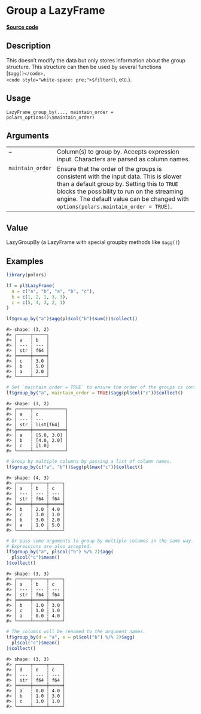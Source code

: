 

# Group a LazyFrame

[**Source code**](https://github.com/pola-rs/r-polars/tree/main/R/lazyframe__lazy.R#L1159)

## Description

This doesn’t modify the data but only stores information about the group
structure. This structure can then be used by several functions
(<code style="white-space: pre;">$agg()</code>,
<code style="white-space: pre;">$filter()</code>, etc.).

## Usage

<pre><code class='language-R'>LazyFrame_group_by(..., maintain_order = polars_options()\$maintain_order)
</code></pre>

## Arguments

<table>
<tr>
<td style="white-space: nowrap; font-family: monospace; vertical-align: top">
<code id="LazyFrame_group_by_:_...">…</code>
</td>
<td>
Column(s) to group by. Accepts expression input. Characters are parsed
as column names.
</td>
</tr>
<tr>
<td style="white-space: nowrap; font-family: monospace; vertical-align: top">
<code id="LazyFrame_group_by_:_maintain_order">maintain_order</code>
</td>
<td>
Ensure that the order of the groups is consistent with the input data.
This is slower than a default group by. Setting this to
<code>TRUE</code> blocks the possibility to run on the streaming engine.
The default value can be changed with
<code>options(polars.maintain_order = TRUE)</code>.
</td>
</tr>
</table>

## Value

LazyGroupBy (a LazyFrame with special groupby methods like
<code style="white-space: pre;">$agg()</code>)

## Examples

``` r
library(polars)

lf = pl$LazyFrame(
  a = c("a", "b", "a", "b", "c"),
  b = c(1, 2, 1, 3, 3),
  c = c(5, 4, 3, 2, 1)
)

lf$group_by("a")$agg(pl$col("b")$sum())$collect()
```

    #> shape: (3, 2)
    #> ┌─────┬─────┐
    #> │ a   ┆ b   │
    #> │ --- ┆ --- │
    #> │ str ┆ f64 │
    #> ╞═════╪═════╡
    #> │ c   ┆ 3.0 │
    #> │ b   ┆ 5.0 │
    #> │ a   ┆ 2.0 │
    #> └─────┴─────┘

``` r
# Set `maintain_order = TRUE` to ensure the order of the groups is consistent with the input.
lf$group_by("a", maintain_order = TRUE)$agg(pl$col("c"))$collect()
```

    #> shape: (3, 2)
    #> ┌─────┬────────────┐
    #> │ a   ┆ c          │
    #> │ --- ┆ ---        │
    #> │ str ┆ list[f64]  │
    #> ╞═════╪════════════╡
    #> │ a   ┆ [5.0, 3.0] │
    #> │ b   ┆ [4.0, 2.0] │
    #> │ c   ┆ [1.0]      │
    #> └─────┴────────────┘

``` r
# Group by multiple columns by passing a list of column names.
lf$group_by(c("a", "b"))$agg(pl$max("c"))$collect()
```

    #> shape: (4, 3)
    #> ┌─────┬─────┬─────┐
    #> │ a   ┆ b   ┆ c   │
    #> │ --- ┆ --- ┆ --- │
    #> │ str ┆ f64 ┆ f64 │
    #> ╞═════╪═════╪═════╡
    #> │ b   ┆ 2.0 ┆ 4.0 │
    #> │ c   ┆ 3.0 ┆ 1.0 │
    #> │ b   ┆ 3.0 ┆ 2.0 │
    #> │ a   ┆ 1.0 ┆ 5.0 │
    #> └─────┴─────┴─────┘

``` r
# Or pass some arguments to group by multiple columns in the same way.
# Expressions are also accepted.
lf$group_by("a", pl$col("b") %/% 2)$agg(
  pl$col("c")$mean()
)$collect()
```

    #> shape: (3, 3)
    #> ┌─────┬─────┬─────┐
    #> │ a   ┆ b   ┆ c   │
    #> │ --- ┆ --- ┆ --- │
    #> │ str ┆ f64 ┆ f64 │
    #> ╞═════╪═════╪═════╡
    #> │ b   ┆ 1.0 ┆ 3.0 │
    #> │ c   ┆ 1.0 ┆ 1.0 │
    #> │ a   ┆ 0.0 ┆ 4.0 │
    #> └─────┴─────┴─────┘

``` r
# The columns will be renamed to the argument names.
lf$group_by(d = "a", e = pl$col("b") %/% 2)$agg(
  pl$col("c")$mean()
)$collect()
```

    #> shape: (3, 3)
    #> ┌─────┬─────┬─────┐
    #> │ d   ┆ e   ┆ c   │
    #> │ --- ┆ --- ┆ --- │
    #> │ str ┆ f64 ┆ f64 │
    #> ╞═════╪═════╪═════╡
    #> │ a   ┆ 0.0 ┆ 4.0 │
    #> │ b   ┆ 1.0 ┆ 3.0 │
    #> │ c   ┆ 1.0 ┆ 1.0 │
    #> └─────┴─────┴─────┘
